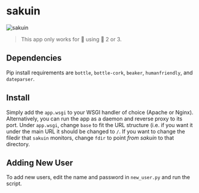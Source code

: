 # sakuin

![sakuin](https://onyx.uvt.nl/toku/static/sakuin.png)

>This app only works for :penguin: using :snake: 2 or 3.

## Dependencies

Pip install requirements are `bottle`, `bottle-cork`, `beaker`, `humanfriendly`, and `dateparser`.

## Install

Simply add the `app.wsgi` to your WSGI handler of choice (Apache or Nginx).
Alternatively, you can run the app as a daemon and reverse proxy to its port.
Under `app.wsgi`, change `base` to fit the URL structure (i.e. if you want
it under the main URL it should be changed to `/`. If you want to change the
filedir that `sakuin` monitors, change `fdir` to point *from sakuin* to that
directory.

## Adding New User

To add new users, edit the name and password in `new_user.py` and run the script.
